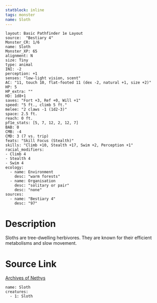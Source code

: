 ```yaml
---
statblock: inline
tags: monster
name: Sloth
---
```

```statblock
layout: Basic Pathfinder 1e Layout
source:  "Bestiary 4"
Monster_CR: 1/6
name: Sloth
Monster_XP: 65
alignment: N
size: Tiny
type: animal
INI: -2
perception: +1
senses: "low-light vision, scent"
AC: "11, touch 10, flat-footed 11 (dex -2, natural +1, size +2)"
HP: 5
HP_extra: ""
HD: 1d8+1
saves: "Fort +3, Ref +0, Will +1"
speed: "5 ft., climb 5 ft."
melee: "2 claws -1 (1d2-3)"
space: 2.5 ft.
reach: 0 ft.
pf1e_stats: [5, 7, 12, 2, 12, 7]
BAB: 0
CMB: -4
CMD: 3 (7 vs. trip)
feats: "Skill Focus (Stealth)"
skills: "Climb +10, Stealth +17, Swim +2, Perception +1"
racial_modifiers:
- Climb 4
- Stealth 4
- Swim 4
ecology:
  - name: Environment
    desc: "warm forests"
  - name: Organisation
    desc: "solitary or pair"
    desc: "none"
sources:
  - name: "Bestiary 4"
    desc: "97"
```
# Description
Sloths are tree-dwelling herbivores. They are known for their efficient metabolisms and slow movement.
# Source Link
[Archives of Nethys](https://aonprd.com/MonsterDisplay.aspx?ItemName=Sloth)
```encounter-table
name: Sloth
creatures:
  - 1: Sloth
```
